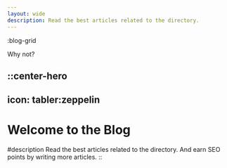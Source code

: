```yaml
---
layout: wide
description: Read the best articles related to the directory.
---
```


:blog-grid

Why not?

::center-hero
---
icon: tabler:zeppelin
---
# Welcome to the Blog

#description
Read the best articles related to the directory.
And earn SEO points by writing more articles.
::
